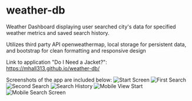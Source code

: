 # weather-db
Weather Dashboard displaying user searched city's data for specified weather metrics and saved search history. 

Utilizes third party API openweathermap, local storage for persistent data, and bootstrap for clean formatting and responsive design 

Link to application "Do I Need a Jacket?": https://mhall313.github.io/weather-db/

Screenshots of the app are included below:
![Start Screen](/assets/01-Start-Screen.PNG)
![First Search](/assets/02-First-Search)
![Second Search](/assets/03-Second-Search)
![Search History](/assets/04-Search-History)
![Mobile View Start](/assets/05-Mobile-Start)
![Mobile Search Screen](/assets/05-Mobile-Search)


